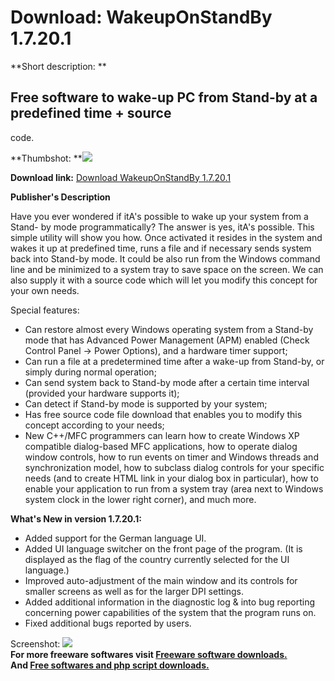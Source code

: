 # Download: WakeupOnStandBy 1.7.20.1

**Short description: **

## Free software to wake-up PC from Stand-by at a predefined time + source
code.

  
**Thumbshot: **![](http://www.freewarefiles.com/screenshot/wosb_2_md.gif)   
  
**Download link:** [Download WakeupOnStandBy 1.7.20.1](http://freesoftwares.boysofts.com/WakeupOnStandBy_program_15664.html)  
  

**Publisher's Description**  
  

Have you ever wondered if itA's possible to wake up your system from a Stand-
by mode programmatically? The answer is yes, itA's possible. This simple
utility will show you how. Once activated it resides in the system and wakes
it up at predefined time, runs a file and if necessary sends system back into
Stand-by mode. It could be also run from the Windows command line and be
minimized to a system tray to save space on the screen. We can also supply it
with a source code which will let you modify this concept for your own needs.

Special features:

  * Can restore almost every Windows operating system from a Stand-by mode that has Advanced Power Management (APM) enabled (Check Control Panel -> Power Options), and a hardware timer support; 
  * Can run a file at a predetermined time after a wake-up from Stand-by, or simply during normal operation; 
  * Can send system back to Stand-by mode after a certain time interval (provided your hardware supports it); 
  * Can detect if Stand-by mode is supported by your system; 
  * Has free source code file download that enables you to modify this concept according to your needs; 
  * New C++/MFC programmers can learn how to create Windows XP compatible dialog-based MFC applications, how to operate dialog window controls, how to run events on timer and Windows threads and synchronization model, how to subclass dialog controls for your specific needs (and to create HTML link in your dialog box in particular), how to enable your application to run from a system tray (area next to Windows system clock in the lower right corner), and much more. 

**What's New in version 1.7.20.1:**

  * Added support for the German language UI. 
  * Added UI language switcher on the front page of the program. (It is displayed as the flag of the country currently selected for the UI language.) 
  * Improved auto-adjustment of the main window and its controls for smaller screens as well as for the larger DPI settings. 
  * Added additional information in the diagnostic log & into bug reporting concerning power capabilities of the system that the program runs on. 
  * Fixed additional bugs reported by users. 

  
  
Screenshot: ![](http://www.freewarefiles.com/screenshot/wosb_2.gif)  
**For more freeware softwares visit [Freeware software downloads.](http://freesoftwares.boysofts.com/)**   
**And [Free softwares and php script downloads.](http://www.boysofts.com/)**

